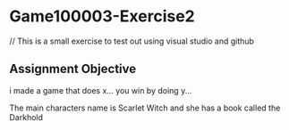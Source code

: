 # Game100003-Exercise2
// This is a small exercise to test out using visual studio and github

## Assignment Objective
i made a game that does x... you win by doing y...

The main characters name is Scarlet Witch and she has a book called the Darkhold